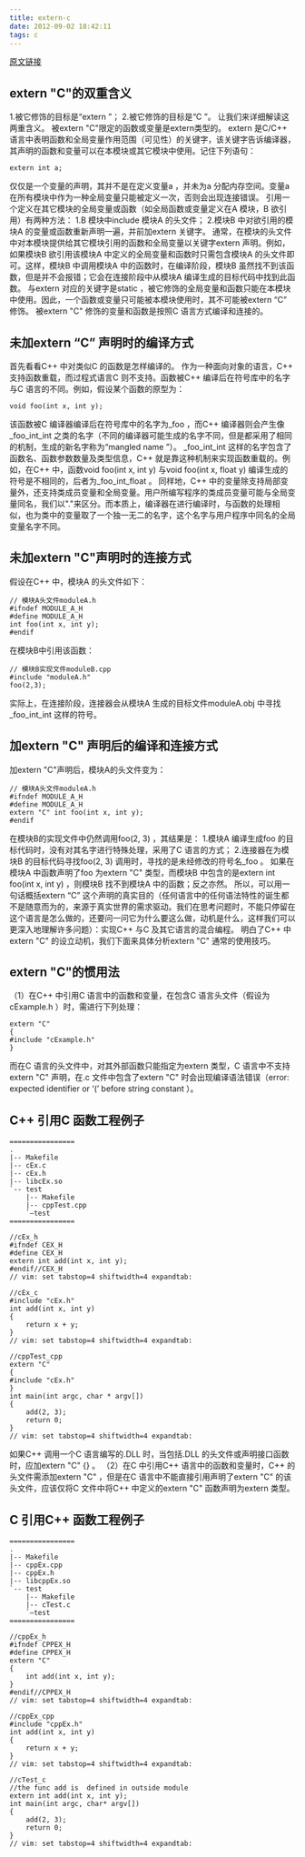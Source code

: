 ```yaml
---
title: extern-c
date: 2012-09-02 18:42:11
tags: c
---
```

[原文链接](http://www.cnblogs.com/liangxiaxu/archive/2012/09/02/2667730.html)

## extern "C"的双重含义
1.被它修饰的目标是“extern ”；
2.被它修饰的目标是“C ”。
让我们来详细解读这两重含义。
被extern "C"限定的函数或变量是extern类型的。
extern 是C/C++ 语言中表明函数和全局变量作用范围（可见性）的关键字，该关键字告诉编译器，其声明的函数和变量可以在本模块或其它模块中使用。记住下列语句：
```
extern int a;
```
仅仅是一个变量的声明，其并不是在定义变量a ，并未为a 分配内存空间。变量a 在所有模块中作为一种全局变量只能被定义一次，否则会出现连接错误。
引用一个定义在其它模块的全局变量或函数（如全局函数或变量定义在A 模块，B 欲引用）有两种方法：
1.B 模块中include 模块A 的头文件；
2.模块B 中对欲引用的模块A 的变量或函数重新声明一遍，并前加extern 关键字。
通常，在模块的头文件中对本模块提供给其它模块引用的函数和全局变量以关键字extern 声明。例如，如果模块B 欲引用该模块A 中定义的全局变量和函数时只需包含模块A 的头文件即可。这样，模块B 中调用模块A 中的函数时，在编译阶段，模块B 虽然找不到该函数，但是并不会报错；它会在连接阶段中从模块A 编译生成的目标代码中找到此函数。
与extern 对应的关键字是static ，被它修饰的全局变量和函数只能在本模块中使用。因此，一个函数或变量只可能被本模块使用时，其不可能被extern “C” 修饰。
被extern "C" 修饰的变量和函数是按照C 语言方式编译和连接的。
## 未加extern “C” 声明时的编译方式
首先看看C++ 中对类似C 的函数是怎样编译的。
作为一种面向对象的语言，C++ 支持函数重载，而过程式语言C 则不支持。函数被C++ 编译后在符号库中的名字与C 语言的不同。例如，假设某个函数的原型为：
```
void foo(int x, int y);
```
该函数被C 编译器编译后在符号库中的名字为_foo ，而C++ 编译器则会产生像_foo_int_int 之类的名字（不同的编译器可能生成的名字不同，但是都采用了相同的机制，生成的新名字称为“mangled name ”）。
_foo_int_int 这样的名字包含了函数名、函数参数数量及类型信息，C++ 就是靠这种机制来实现函数重载的。例如，在C++ 中，函数void foo(int x, int y) 与void foo(int x, float y) 编译生成的符号是不相同的，后者为_foo_int_float 。
同样地，C++ 中的变量除支持局部变量外，还支持类成员变量和全局变量。用户所编写程序的类成员变量可能与全局变量同名，我们以"."来区分。而本质上，编译器在进行编译时，与函数的处理相似，也为类中的变量取了一个独一无二的名字，这个名字与用户程序中同名的全局变量名字不同。
## 未加extern "C"声明时的连接方式
假设在C++ 中，模块A 的头文件如下：
```
// 模块A头文件moduleA.h
#ifndef MODULE_A_H
#define MODULE_A_H
int foo(int x, int y);
#endif
```
在模块B中引用该函数：
```
// 模块B实现文件moduleB.cpp 
#include "moduleA.h"
foo(2,3);
```
实际上，在连接阶段，连接器会从模块A 生成的目标文件moduleA.obj 中寻找_foo_int_int 这样的符号。
## 加extern "C" 声明后的编译和连接方式
加extern "C"声明后，模块A的头文件变为：
```
// 模块A头文件moduleA.h
#ifndef MODULE_A_H
#define MODULE_A_H
extern "C" int foo(int x, int y);
#endif
```
在模块B的实现文件中仍然调用foo(2, 3) ，其结果是：
1.模块A 编译生成foo 的目标代码时，没有对其名字进行特殊处理，采用了C 语言的方式；
2.连接器在为模块B 的目标代码寻找foo(2, 3) 调用时，寻找的是未经修改的符号名_foo 。
如果在模块A 中函数声明了foo 为extern "C" 类型，而模块B 中包含的是extern int foo(int x, int y) ，则模块B 找不到模块A 中的函数；反之亦然。
所以，可以用一句话概括extern “C” 这个声明的真实目的（任何语言中的任何语法特性的诞生都不是随意而为的，来源于真实世界的需求驱动。我们在思考问题时，不能只停留在这个语言是怎么做的，还要问一问它为什么要这么做，动机是什么，这样我们可以更深入地理解许多问题）：实现C++ 与C 及其它语言的混合编程。
明白了C++ 中extern "C" 的设立动机，我们下面来具体分析extern "C" 通常的使用技巧。
## extern "C"的惯用法
（1）在C++ 中引用C 语言中的函数和变量，在包含C 语言头文件（假设为cExample.h ）时，需进行下列处理：
```
extern "C"
{
#include "cExample.h"
}
```
而在C 语言的头文件中，对其外部函数只能指定为extern 类型，C 语言中不支持extern "C" 声明，在.c 文件中包含了extern "C" 时会出现编译语法错误（error: expected identifier or ‘(’ before string constant ）。
## C++ 引用C 函数工程例子
```
================
. 
|-- Makefile 
|-- cEx.c 
|-- cEx.h 
|-- libcEx.so 
`-- test 
    |-- Makefile 
    |-- cppTest.cpp 
    `—test
================
```
```
//cEx_h
#ifndef CEX_H
#define CEX_H
extern int add(int x, int y);
#endif//CEX_H
// vim: set tabstop=4 shiftwidth=4 expandtab:
```
```
//cEx_c
#include "cEx.h"
int add(int x, int y)
{
    return x + y;
}
// vim: set tabstop=4 shiftwidth=4 expandtab:
```
```
//cppTest_cpp
extern "C"
{
#include "cEx.h"
}
int main(int argc, char * argv[])
{
    add(2, 3);
    return 0;
}
// vim: set tabstop=4 shiftwidth=4 expandtab:
```
如果C++ 调用一个C 语言编写的.DLL 时，当包括.DLL 的头文件或声明接口函数时，应加extern "C" {} 。
（2）在C 中引用C++ 语言中的函数和变量时，C++ 的头文件需添加extern "C" ，但是在C 语言中不能直接引用声明了extern "C" 的该头文件，应该仅将C 文件中将C++ 中定义的extern "C" 函数声明为extern 类型。

## C 引用C++ 函数工程例子
```
================
. 
|-- Makefile 
|-- cppEx.cpp 
|-- cppEx.h 
|-- libcppEx.so 
`-- test 
    |-- Makefile 
    |-- cTest.c 
    `—test
================
```
```
//cppEx_h
#ifndef CPPEX_H
#define CPPEX_H
extern "C"
{
    int add(int x, int y);
}
#endif//CPPEX_H
// vim: set tabstop=4 shiftwidth=4 expandtab:
```
```
//cppEx_cpp
#include "cppEx.h"
int add(int x, int y)
{
    return x + y;
}
// vim: set tabstop=4 shiftwidth=4 expandtab:
```
```
//cTest_c
//the func add is  defined in outside module
extern int add(int x, int y);
int main(int argc, char* argv[])
{
    add(2, 3);
    return 0;
}
// vim: set tabstop=4 shiftwidth=4 expandtab:
```